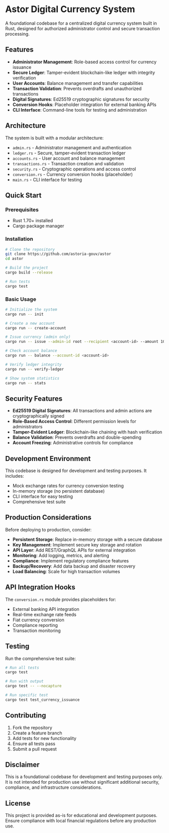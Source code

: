 # Astor Digital Currency System

A foundational codebase for a centralized digital currency system built in Rust, designed for authorized administrator control and secure transaction processing.

## Features

- **Administrator Management**: Role-based access control for currency issuance
- **Secure Ledger**: Tamper-evident blockchain-like ledger with integrity verification
- **User Accounts**: Balance management and transfer capabilities
- **Transaction Validation**: Prevents overdrafts and unauthorized transactions
- **Digital Signatures**: Ed25519 cryptographic signatures for security
- **Conversion Hooks**: Placeholder integration for external banking APIs
- **CLI Interface**: Command-line tools for testing and administration

## Architecture

The system is built with a modular architecture:

- `admin.rs` - Administrator management and authentication
- `ledger.rs` - Secure, tamper-evident transaction ledger
- `accounts.rs` - User account and balance management
- `transactions.rs` - Transaction creation and validation
- `security.rs` - Cryptographic operations and access control
- `conversion.rs` - Currency conversion hooks (placeholder)
- `main.rs` - CLI interface for testing

## Quick Start

### Prerequisites

- Rust 1.70+ installed
- Cargo package manager

### Installation

```bash
# Clone the repository
git clone https://github.com/astoria-gouv/astor
cd astor

# Build the project
cargo build --release

# Run tests
cargo test
```

### Basic Usage

```bash
# Initialize the system
cargo run -- init

# Create a new account
cargo run -- create-account

# Issue currency (admin only)
cargo run -- issue --admin-id root --recipient <account-id> --amount 1000

# Check account balance
cargo run -- balance --account-id <account-id>

# Verify ledger integrity
cargo run -- verify-ledger

# Show system statistics
cargo run -- stats
```

## Security Features

- **Ed25519 Digital Signatures**: All transactions and admin actions are cryptographically signed
- **Role-Based Access Control**: Different permission levels for administrators
- **Tamper-Evident Ledger**: Blockchain-like chaining with hash verification
- **Balance Validation**: Prevents overdrafts and double-spending
- **Account Freezing**: Administrative controls for compliance

## Development Environment

This codebase is designed for development and testing purposes. It includes:

- Mock exchange rates for currency conversion testing
- In-memory storage (no persistent database)
- CLI interface for easy testing
- Comprehensive test suite

## Production Considerations

Before deploying to production, consider:

- **Persistent Storage**: Replace in-memory storage with a secure database
- **Key Management**: Implement secure key storage and rotation
- **API Layer**: Add REST/GraphQL APIs for external integration
- **Monitoring**: Add logging, metrics, and alerting
- **Compliance**: Implement regulatory compliance features
- **Backup/Recovery**: Add data backup and disaster recovery
- **Load Balancing**: Scale for high transaction volumes

## API Integration Hooks

The `conversion.rs` module provides placeholders for:

- External banking API integration
- Real-time exchange rate feeds
- Fiat currency conversion
- Compliance reporting
- Transaction monitoring

## Testing

Run the comprehensive test suite:

```bash
# Run all tests
cargo test

# Run with output
cargo test -- --nocapture

# Run specific test
cargo test test_currency_issuance
```

## Contributing

1. Fork the repository
2. Create a feature branch
3. Add tests for new functionality
4. Ensure all tests pass
5. Submit a pull request

## Disclaimer

This is a foundational codebase for development and testing purposes only. It is not intended for production use without significant additional security, compliance, and infrastructure considerations.

## License

This project is provided as-is for educational and development purposes. Ensure compliance with local financial regulations before any production use.
